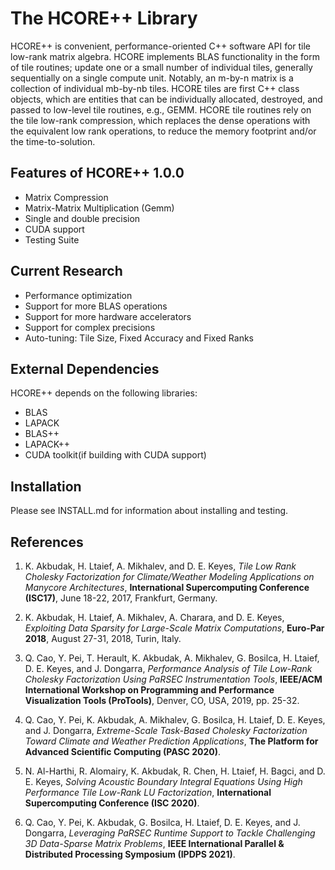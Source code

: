 The HCORE++ Library
===========================================================
HCORE++ is convenient, performance-oriented C++ software API for tile low-rank matrix algebra. HCORE implements BLAS functionality in the form of tile routines; update one or a small number of individual tiles, generally sequentially on a single compute unit. Notably, an m-by-n matrix is a collection of individual mb-by-nb tiles. HCORE tiles are first C++ class objects, which are entities that can be individually allocated, destroyed, and passed to low-level tile routines, e.g., GEMM. HCORE tile routines rely on the tile low-rank compression, which replaces the dense operations with the equivalent low rank operations, to reduce the memory footprint and/or the time-to-solution.


Features of HCORE++ 1.0.0
-----------------------------
* Matrix Compression
* Matrix-Matrix Multiplication (Gemm)
* Single and double precision
* CUDA support
* Testing Suite


Current Research
----------------
* Performance optimization
* Support for more BLAS operations
* Support for more hardware accelerators
* Support for complex precisions
* Auto-tuning: Tile Size, Fixed Accuracy and Fixed Ranks


External Dependencies
---------------------
HCORE++ depends on the following libraries:
* BLAS
* LAPACK
* BLAS++
* LAPACK++
* CUDA toolkit(if building with CUDA support)

Installation
------------

Please see INSTALL.md for information about installing and testing.


References
-----------
1. K. Akbudak, H. Ltaief, A. Mikhalev, and D. E. Keyes, *Tile Low Rank Cholesky Factorization for
   Climate/Weather Modeling Applications on Manycore Architectures*, **International Supercomputing
   Conference (ISC17)**, June 18-22, 2017, Frankfurt, Germany.

2. K. Akbudak, H. Ltaief, A. Mikhalev, A. Charara, and D. E. Keyes, *Exploiting Data Sparsity for Large-Scale Matrix Computations*, **Euro-Par 2018**, August 27-31, 2018, Turin, Italy.

3. Q. Cao, Y. Pei, T. Herault, K. Akbudak, A. Mikhalev, G. Bosilca, H. Ltaief, D. E. Keyes, and J. Dongarra, *Performance Analysis of Tile Low-Rank Cholesky Factorization Using PaRSEC Instrumentation Tools*, **IEEE/ACM International Workshop on Programming and Performance Visualization Tools (ProTools)**, Denver, CO, USA, 2019, pp. 25-32.

4. Q. Cao, Y. Pei, K. Akbudak, A. Mikhalev, G. Bosilca, H. Ltaief, D. E. Keyes, and J. Dongarra, *Extreme-Scale Task-Based Cholesky Factorization Toward Climate and Weather Prediction Applications*, **The Platform for Advanced Scientific Computing (PASC 2020)**.

5. N. Al-Harthi, R. Alomairy, K. Akbudak, R. Chen, H. Ltaief, H. Bagci, and D. E. Keyes, *Solving Acoustic Boundary Integral Equations Using High Performance Tile Low-Rank LU Factorization*, **International Supercomputing Conference (ISC 2020)**.

6. Q. Cao, Y. Pei, K. Akbudak, G. Bosilca, H. Ltaief, D. E. Keyes, and J. Dongarra, *Leveraging PaRSEC Runtime Support to Tackle Challenging 3D Data-Sparse Matrix Problems*, **IEEE International Parallel & Distributed Processing Symposium (IPDPS 2021)**.
